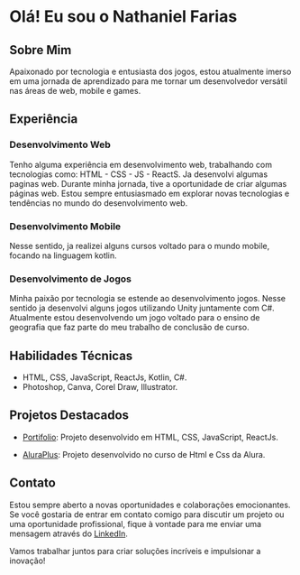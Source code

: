 # Olá! Eu sou o Nathaniel Farias

## Sobre Mim

Apaixonado por tecnologia e entusiasta dos jogos, estou atualmente imerso em uma jornada de aprendizado para me tornar um desenvolvedor versátil nas áreas de web, mobile e games.

## Experiência

### Desenvolvimento Web
Tenho alguma experiência em desenvolvimento web, trabalhando com tecnologias como: HTML - CSS - JS - ReactS.
Ja desenvolvi algumas paginas web.
Durante minha jornada, tive a oportunidade de criar algumas páginas web. Estou sempre entusiasmado em explorar novas tecnologias e tendências no mundo do desenvolvimento web.

### Desenvolvimento Mobile
Nesse sentido, ja realizei alguns cursos voltado para o mundo mobile, focando na linguagem kotlin.

### Desenvolvimento de Jogos
Minha paixão por tecnologia se estende ao desenvolvimento jogos. Nesse sentido ja desenvolvi alguns jogos utilizando Unity juntamente com C#. Atualmente estou desenvolvendo um jogo voltado para o ensino de geografia que faz parte do meu trabalho de conclusão de curso.

## Habilidades Técnicas

- HTML, CSS, JavaScript, ReactJs, Kotlin, C#.
- Photoshop, Canva, Corel Draw, Illustrator.


## Projetos Destacados

- [Portifolio](https://github.com/nathaniel26/Portifolio-3.0.git): Projeto desenvolvido em HTML, CSS, JavaScript, ReactJs.

- [AluraPlus](https://github.com/nathaniel26/aluraplus): Projeto desenvolvido no curso de Html e Css da Alura.
## Contato

Estou sempre aberto a novas oportunidades e colaborações emocionantes. Se você gostaria de entrar em contato comigo para discutir um projeto ou uma oportunidade profissional, fique à vontade para me enviar uma mensagem através do [LinkedIn](https://www.linkedin.com/in/nathaniel-farias-562736240/).

Vamos trabalhar juntos para criar soluções incríveis e impulsionar a inovação!

